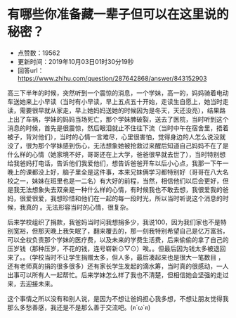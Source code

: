 # 有哪些你准备藏一辈子但可以在这里说的秘密？
- 点赞数：19562
- 更新时间：2019年10月03日01时30分19秒
- 回答url：https://www.zhihu.com/question/287642868/answer/843152903
<body>
 <p data-pid="OvitYsyf">高三下半年的时候，突然听到一个震惊的消息，一个学妹，高一的，妈妈骑着电动车送她来上小早读（当时有小早读，早上五点五十开始，走读生自愿上，她当时走读，需要很早就从家走，早上她妈妈送她的时候因为是冬天，天还没亮），结果路上出了车祸，学妹的妈妈当场死亡，那个学妹脾破裂，送去了医院，当时听到这个消息的时候，首先是很震惊，然后眼泪就止不住往下流（当时中午在宿舍里，捂着被子，背对他们），当时的心情一言难尽，心里很害怕，觉得身边的人怎么说没就没了，很为那个学妹感到伤心，无法想象她被抢救过来醒后知道自己妈妈不在了是什么样的心情（她家境不好，哥哥还在上大学，爸爸很早就去世了），当时特别想给我爸妈打电话，告诉他们我爱他们，想告诉爸爸开车以后小心点，我那一下午一晚上的课都没上好，脑子里全是这件事，本来兄妹俩学习都特别好（哥哥在八大名校之一，妹妹在班里也是一二名）有大好的前程，当然，相信他们以后会更好，但是我无法想象失去双亲是一种什么样的心情，有时候我也不敢去想，我很爱我的爸妈，很爱很爱，我想珍惜和他们在一起的每一段时光，所以当时听说这个消息的时候，我真的 。无法形容当时的心情，很复杂。</p>
 <p data-pid="wXtO8LnX">后来学校组织了捐款，我爸妈当时问我想捐多少，我说100，因为我们家也不是特别宽裕，但那天晚上我失眠了，翻来覆去的，那一刻我特别希望自己是亿万富翁，可以全权负责那个学妹的医疗费，以及未来的学费生活费，后来偷偷的拿了自己的压岁钱（那种压岁，不花的钱，连号崭新⊙▽⊙）唉。。但最后因为钱太多被退回来了。。（学校当时不让学生捐赠太多，但人多，最后凑起来也是很大一笔数目 ，还有老师真的捐的很多很多）还有家长学生发起的滴水筹，当时真的很感动，一人出事可以所有人一起帮忙。后来学妹怎么样了我也不清楚，但相信她会坚强的走过来，去迎接未来。</p>
 <p data-pid="2KUUgwpz">这个事情之所以没有和别人说，是因为不想让爸妈担心我多想，不想让朋友觉得我那么多愁善感，我还是不是那么善于交流吧。(ฅ´ω`ฅ)</p>
</body>